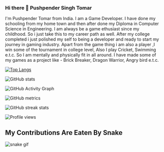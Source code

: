 ### Hi there 👋 Pushpender Singh Tomar

I'm Pushpender Tomar from India. I am a Game Developer. I have done my schooling from my home town and then after done my Diploma in Computer Science in Engineering. I am always be a game ethusiast since my childhood. So i just take this to my career path as well. After my college completed i just polished my self to being a developer and ready to start my journey in gaming industry. Apart from the game thing i am also a player ,I win some of the tournament in college level, Also I play Cricket, Swimming e.t.c. So I am mentally and physically fit in all around. I have made some of my games as a project like - Brick Breaker, Dragon Warrior, Angry bird e.t.c.

<!--
**RoyalPrince9084/RoyalPrince9084** is a ✨ _special_ ✨ repository because its `README.md` (this file) appears on your GitHub profile.

Here are some ideas to get you started:

- 🔭 I’m currently working on ...
- 🌱 I’m currently learning ...
- 👯 I’m looking to collaborate on ...
- 🤔 I’m looking for help with ...
- 💬 Ask me about ...
- 📫 How to reach me: ...
- 😄 Pronouns: ...
- ⚡ Fun fact: ...
-->


[![Top Langs](https://github-readme-stats.vercel.app/api/top-langs/?username=RoyalPrince9084)](https://github.com/anuraghazra/github-readme-stats)
 
 ![GitHub stats](https://github-readme-stats.vercel.app/api?username=RoyalPrince9084&show_icons=true)  
 
 ![GitHub Activity Graph](https://activity-graph.herokuapp.com/graph?username=RoyalPrince9084)  
 
 ![GitHub metrics](https://metrics.lecoq.io/RoyalPrince9084)  
 
 ![GitHub streak stats](https://github-readme-streak-stats.herokuapp.com/?user=RoyalPrince9084)  
 
 ![Profile views](https://gpvc.arturio.dev/RoyalPrince9084)  
 
 ## My Contributions Are Eaten By Snake
 ![snake gif](https://github.com/RoyalPrince9084/RoyalPrince9084/blob/output/github-contribution-grid-snake.gif)
